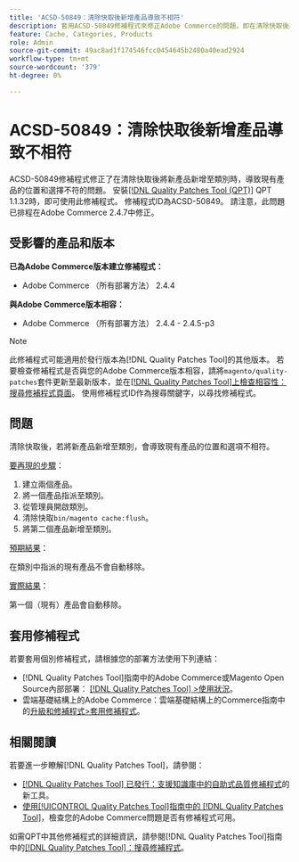 ```yaml
---
title: 'ACSD-50849：清除快取後新增產品導致不相符'
description: 套用ACSD-50849修補程式來修正Adobe Commerce的問題，即在清除快取後將新產品新增至類別時，會導致現有產品的位置和選擇不符。
feature: Cache, Categories, Products
role: Admin
source-git-commit: 49ac8ad1f174546fcc0454645b2480a40ead2924
workflow-type: tm+mt
source-wordcount: '379'
ht-degree: 0%

---
```


# ACSD-50849：清除快取後新增產品導致不相符

ACSD-50849修補程式修正了在清除快取後將新產品新增至類別時，導致現有產品的位置和選擇不符的問題。 安裝[[!DNL Quality Patches Tool (QPT)]](https://experienceleague.adobe.com/en/docs/commerce-knowledge-base/kb/announcements/commerce-announcements/magento-quality-patches-released-new-tool-to-self-serve-quality-patches) QPT 1.1.32時，即可使用此修補程式。 修補程式ID為ACSD-50849。 請注意，此問題已排程在Adobe Commerce 2.4.7中修正。

## 受影響的產品和版本

**已為Adobe Commerce版本建立修補程式：**

* Adobe Commerce （所有部署方法） 2.4.4

**與Adobe Commerce版本相容：**

* Adobe Commerce （所有部署方法） 2.4.4 - 2.4.5-p3

>[!NOTE]
>
>此修補程式可能適用於發行版本為[!DNL Quality Patches Tool]的其他版本。 若要檢查修補程式是否與您的Adobe Commerce版本相容，請將`magento/quality-patches`套件更新至最新版本，並在[[!DNL Quality Patches Tool]上檢查相容性：搜尋修補程式頁面](https://experienceleague.adobe.com/tools/commerce-quality-patches/index.html)。 使用修補程式ID作為搜尋關鍵字，以尋找修補程式。

## 問題

清除快取後，若將新產品新增至類別，會導致現有產品的位置和選項不相符。

<u>要再現的步驟</u>：

1. 建立兩個產品。
1. 將一個產品指派至類別。
1. 從管理員開啟類別。
1. 清除快取`bin/magento cache:flush`。
1. 將第二個產品新增至類別。

<u>預期結果</u>：

在類別中指派的現有產品不會自動移除。

<u>實際結果</u>：

第一個（現有）產品會自動移除。

## 套用修補程式

若要套用個別修補程式，請根據您的部署方法使用下列連結：

* [!DNL Quality Patches Tool]指南中的Adobe Commerce或Magento Open Source內部部署： [[!DNL Quality Patches Tool] >使用狀況](https://experienceleague.adobe.com/docs/commerce-operations/tools/quality-patches-tool/usage.html)。
* 雲端基礎結構上的Adobe Commerce：雲端基礎結構上的Commerce指南中的[升級和修補程式>套用修補程式](https://experienceleague.adobe.com/docs/commerce-cloud-service/user-guide/develop/upgrade/apply-patches.html)。

## 相關閱讀

若要進一步瞭解[!DNL Quality Patches Tool]，請參閱：

* [[!DNL Quality Patches Tool] 已發行：支援知識庫中的自助式品質修補程式](https://experienceleague.adobe.com/en/docs/commerce-knowledge-base/kb/announcements/commerce-announcements/magento-quality-patches-released-new-tool-to-self-serve-quality-patches)的新工具。
* [使用[!UICONTROL Quality Patches Tool]指南中的 [!DNL Quality Patches Tool]](/help/tools/quality-patches-tool/patches-available-in-qpt/check-patch-for-magento-issue-with-magento-quality-patches.md)，檢查您的Adobe Commerce問題是否有修補程式可用。


如需QPT中其他修補程式的詳細資訊，請參閱[!DNL Quality Patches Tool]指南中的[[!DNL Quality Patches Tool]：搜尋修補程式](https://experienceleague.adobe.com/tools/commerce-quality-patches/index.html)。
